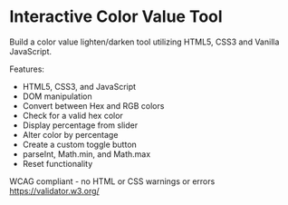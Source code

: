 # Interactive Color Value Tool

Build a color value lighten/darken tool utilizing HTML5, CSS3 and Vanilla JavaScript.

Features:
* HTML5, CSS3, and JavaScript
* DOM manipulation
* Convert between Hex and RGB colors
* Check for a valid hex color
* Display percentage from slider
* Alter color by percentage
* Create a custom toggle button
* parseInt, Math.min, and Math.max
* Reset functionality

WCAG compliant - no HTML or CSS warnings or errors
https://validator.w3.org/

